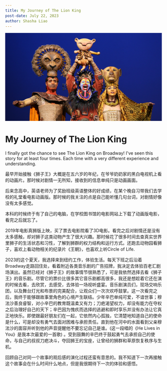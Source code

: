 ```yaml
---
title: My Journey of The Lion King
post-date: July 22, 2023
author: Shasha Liao
---
```


![My Image](the_lion_king.jpeg)

# My Journey of The Lion King

I finally got the chance to see The Lion King on Broadway! I've seen this story for at least four times. Each time with a very different experience and understanding.

最早开始接触《狮子王》大概是在五六岁的年纪，在爷爷奶奶家的黑白电视机上看的动画片。那时候对剧情一无所知，接收到的信息单纯只是动画画面。

后来念高中，英语老师为了奖励班级英语整体的好成绩，在某个晚自习带我们去学校的礼堂看电影动画版。那时候的我关注的点是自己能听懂几句台词，对剧情好像没有太多感觉。

本科的时候终于有了自己的电脑，在学校图书馆的电影网站上下载了动画版电影，看完之后就忘了。

2019年电影真狮版上映，买了票去电影院看了3D电影。看完之后对剧情还是没有太多感触，却对狮子这类动物产生了很大兴趣。那时候花了很多时间去查真实世界里狮子的生活状态和习性，了解到狮群的权力结构和运行方式。还跑去动物园看狮子，喜欢上看动物相关的纪录片《王朝》，也喜欢上听Circle of Life. 

2023的这个夏天，我选择来到纽约工作，体验生活。每天下班之后沿着Broadway走路回住处，看着附近各类音乐剧的广告招牌，我决定去体验百老汇剧场演出。虽然已经对《狮子王》的故事情节很熟悉了，可是我依然选择去看《狮子王》的音乐剧。尽管它的票价比很多其它音乐剧都高很多，我还是想趁着它还在演的时候去看，去欣赏，去感受，去体验一场视听盛宴。音乐剧演员们，现场交响乐团，以及舞台灯光和布景的完美配合，让观众们一次次欢呼鼓掌。这一次看完之后，我终于能够跟故事里角色的心境产生联结。少年辛巴单纯可爱，不谙世事；穆法沙善良睿智，对小辛巴的教育既温柔又有力；刀疤渴望权力，却没有能力在夺权之后治理好自己的天下；辛巴因为愧疚而选择的逃避和即时享乐并没有办法让它真正地快乐。即使跟最好朋友们在一起，它依然内心孤独，它清楚地知道自己的使命是什么，可是却没有勇气去面对困难与承担责任。直到他在河中的水面看到父亲穆法沙的面容并听到他的声音提醒他不要忘记自己是谁。(这一段唱的《He Lives in You》是我本次最爱的一首歌) 。受到鼓舞的辛巴终于鼓起勇气去承担自己的使命，与自己的叔叔刀疤决斗，夺回狮王的宝座，让曾经的狮群和草原恢复秩序与生机。

回顾自己对同一个故事的观后感的演化过程还蛮有意思的。我不知道下一次再接触这个故事会在什么时间什么地点，但是我很期待下一次的体验和感悟。